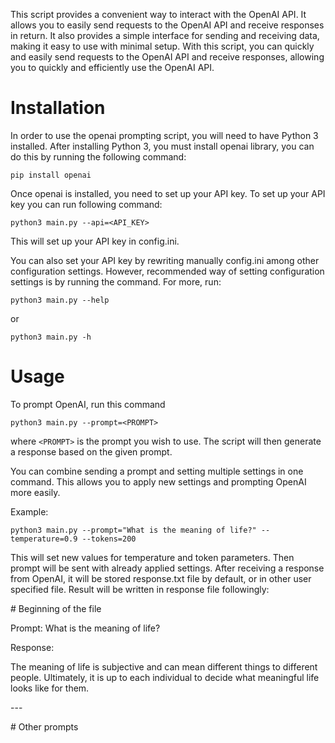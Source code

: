 This script provides a convenient way to interact with the OpenAI API. It allows you to easily send requests to the OpenAI API and receive responses in return. It also provides a simple interface for sending and receiving data, making it easy to use with minimal setup. With this script, you can quickly and easily send requests to the OpenAI API and receive responses, allowing you to quickly and efficiently use the OpenAI API.

# Installation

In order to use the openai prompting script, you will need to have Python 3 installed. After installing Python 3, you must install openai library, you can do this by running the following command:

`pip install openai`

Once openai is installed, you need to set up your API key. To set up your API key you can run following command:

`python3 main.py --api=<API_KEY>`

This will set up your API key in config.ini.

You can also set your API key by rewriting manually config.ini among other configuration settings. However, recommended way of setting configuration settings is by running the command.
For more, run:

`python3 main.py --help`

or

`python3 main.py -h`

# Usage

To prompt OpenAI, run this command

`python3 main.py --prompt=<PROMPT>`

where `<PROMPT>` is the prompt you wish to use. The script will then generate a response based on the given prompt. 

You can combine sending a prompt and setting multiple settings in one command. This allows you to apply new settings and prompting OpenAI more easily.

Example:

`python3 main.py --prompt="What is the meaning of life?" --temperature=0.9 --tokens=200`

This will set new values for temperature and token parameters. Then prompt will be sent with already applied settings. 
After receiving a response from OpenAI, it will be stored response.txt file by default, or in other user specified file. Result will be written in response file followingly:

\# Beginning of the file

Prompt:
What is the meaning of life?

Response:

The meaning of life is subjective and can mean different things to different people. Ultimately, it is up to each individual to decide what meaningful life looks like for them.

\---

\# Other prompts